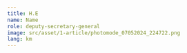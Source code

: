 ```yaml
---
title: H.E
name: Name
role: deputy-secretary-general
image: src/asset/1-article/photomode_07052024_224722.png
lang: km
---
```

